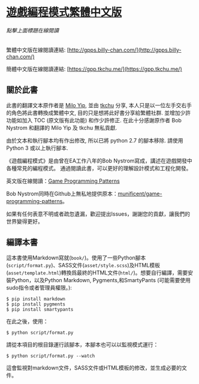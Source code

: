 # [遊戲編程模式繁體中文版](http://gpps.billy-chan.com/)
###### 點擊上面標題在線閱讀

繁體中文版在線閱讀連結: 
[http://gpps.billy-chan.com/](http://gpps.billy-chan.com/)

簡體中文版在線閱讀連結:
[https://gpp.tkchu.me/](https://gpp.tkchu.me/)

## 關於此書
此書的翻譯文本原作者是 [Milo Yip](https://github.com/miloyip), 並由 [tkchu](https://github.com/tkchu) 分享, 本人只是以一位左手交右手的角色將此書轉換成繁體中文, 目的只是想將此好書分享給繁體社群. 並增加少許功能如加入 TOC (原文版有此功能) 和作少許修正. 在此十分感謝原作者 Bob Nystrom 和翻譯的 Milo Yip 及 tkchu 無私貢獻. 

由於文本和執行腳本均有作出修改, 所以已將 python 2.7 的腳本移除. 請使用 Python 3 或以上執行腳本. 

《遊戲編程模式》是由曾在EA工作八年的Bob Nystrom寫成，講述在遊戲開發中各種常見的編程模式。
通過閱讀此書，可以更好的理解設計模式和工程化開發。

英文版在線閱讀：[Game Programming Patterns](http://gameprogrammingpatterns.com/)

Bob Nystrom同時在Github上無私地提供原本：[munificent/game-programming-patterns](https://github.com/munificent/game-programming-patterns)。

如果有任何表意不明或者疏忽遺漏，歡迎提出Issues，謝謝您的貢獻，讓我們的世界變得更好。

## 編譯本書

這本書使用Markdown寫就(`book/`)。使用了一些Python腳本(`script/format.py`)、SASS文件(`asset/style.scss`)及HTML模板(`asset/template.html`)轉換爲最終的HTML文件(`html/`)。想要自行編譯，需要安裝Python，以及Python Markdown, Pygments,和SmartyPants (可能需要使用sudo指令或者管理員權限。):

	$ pip install markdown
	$ pip install pygments
	$ pip install smartypants


在此之後，使用：

	$ python script/format.py 

請從本項目的根目錄運行該腳本，本腳本也可以以監視模式運行：

	$ python script/format.py --watch

這會監視對markdown文件，SASS文件或HTML模板的修改，並生成必要的文件。
